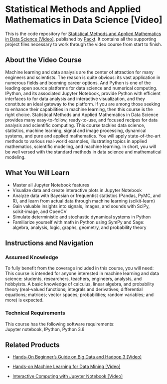 # Statistical Methods and Applied Mathematics in Data Science [Video]
This is the code repository for [Statistical Methods and Applied Mathematics in Data Science [Video]](https://www.packtpub.com/big-data-and-business-intelligence/statistical-methods-and-applied-mathematics-data-science-video?utm_source=github&utm_medium=repository&utm_campaign=9781789539219), published by [Packt](https://www.packtpub.com/?utm_source=github). It contains all the supporting project files necessary to work through the video course from start to finish.
## About the Video Course
Machine learning and data analysis are the center of attraction for many engineers and scientists. The reason is quite obvious: its vast application in numerous fields and booming career options. And Python is one of the leading open source platforms for data science and numerical computing. IPython, and its associated Jupyter Notebook, provide Python with efficient interfaces to for data analysis and interactive visualization, and they constitute an ideal gateway to the platform. If you are among those seeking to enhance their capabilities in machine learning, then this course is the right choice.
Statistical Methods and Applied Mathematics in Data Science provides many easy-to-follow, ready-to-use, and focused recipes for data analysis and scientific computing. This course tackles data science, statistics, machine learning, signal and image processing, dynamical systems, and pure and applied mathematics. You will apply state-of-the-art methods to various real-world examples, illustrating topics in applied mathematics, scientific modeling, and machine learning. In short, you will be well versed with the standard methods in data science and mathematical modeling.

<H2>What You Will Learn</H2>
<DIV class=book-info-will-learn-text>
<UL>
<LI>Master all Jupyter Notebook features 
<LI>Visualize data and create interactive plots in Jupyter Notebook 
<LI>Analyze data with Bayesian or frequentist statistics (Pandas, PyMC, and R), and learn from actual data through machine learning (scikit-learn) 
<LI>Gain valuable insights into signals, images, and sounds with SciPy, scikit-image, and OpenCV 
<LI>Simulate deterministic and stochastic dynamical systems in Python 
<LI>Familiarize yourself with math in Python using SymPy and Sage: algebra, analysis, logic, graphs, geometry, and probability theory </LI></UL></DIV>

## Instructions and Navigation
### Assumed Knowledge
To fully benefit from the coverage included in this course, you will need:<br/>
This course is intended for anyone interested in machine learning and data science: students, researchers, teachers, engineers, analysts, and hobbyists. A basic knowledge of calculus, linear algebra, and probability theory (real-valued functions; integrals and derivatives; differential equations; matrices; vector spaces; probabilities; random variables; and more) is expected.
### Technical Requirements
This course has the following software requirements:<br/>
Jupyter notebook, IPython, Python 3.6

## Related Products
* [Hands-On Beginner’s Guide on Big Data and Hadoop 3 [Video]](https://www.packtpub.com/application-development/hands-beginner’s-guide-big-data-and-hadoop-3-video?utm_source=github&utm_medium=repository&utm_campaign=9781788996099)

* [Hands-on Machine Learning for Data Mining [Video]](https://www.packtpub.com/big-data-and-business-intelligence/hands-machine-learning-data-mining-video?utm_source=github&utm_medium=repository&utm_campaign=9781789342628)

* [Interactive Computing with Jupyter Notebook [Video]]()

